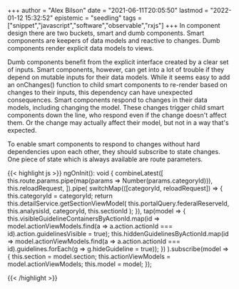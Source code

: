 +++
author = "Alex Bilson"
date = "2021-06-11T20:05:50"
lastmod = "2022-01-12 15:32:52"
epistemic = "seedling"
tags = ["snippet","javascript","software","observable","rxjs"]
+++
In component design there are two buckets, smart and dumb components. Smart components are keepers of data models and reactive to changes. Dumb components render explicit data models to views.

Dumb components benefit from the explicit interface created by a clear set of inputs. Smart components, however, can get into a lot of trouble if they depend on mutable inputs for their data models. While it seems easy to add an onChanges() function to child smart components to re-render based on changes to their inputs, this dependency can have unexpected consequences. Smart components respond to changes in their data models, including changing the model. These changes trigger child smart components down the line, who respond even if the change doesn't affect them. Or the change may actually affect their model, but not in a way that's expected.

To enable smart components to respond to changes without hard dependencies upon each other, they should subscribe to state changes. One piece of state which is always available are route parameters.

{{< highlight js >}}
ngOnInit(): void {
combineLatest([
  this.route.params.pipe(map(params => Number(params.categoryId))),
  this.reloadRequest,
]).pipe(
  switchMap(([categoryId, reloadRequest]) => {
    this.categoryId = categoryId;
    return this.detailService.getSectionViewModel(
      this.portalQuery.federalReserveId,
      this.analysisId,
      categoryId,
      this.sectionId
    );
  }),
  tap(model => {
    this.visibleGuidelineContainersByActionId.map(id => model.actionViewModels.find(a => a.action.actionId === id).action.guidelinesVisible = true);
    this.hiddenGuidelinesByActionId.map(id => model.actionViewModels.find(a => a.action.actionId === id).guidelines.forEach(g => g.hideGuideline = true));
  })
).subscribe(model => {
  this.section = model.section;
  this.actionViewModels = model.actionViewModels;
  this.model = model;
});

{{< /highlight >}}
